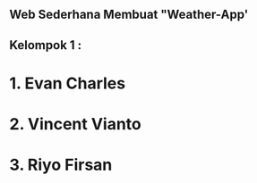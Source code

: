 ## Web Sederhana Membuat "Weather-App'

## Kelompok 1 :

# 1. Evan Charles
# 2. Vincent Vianto
# 3. Riyo Firsan